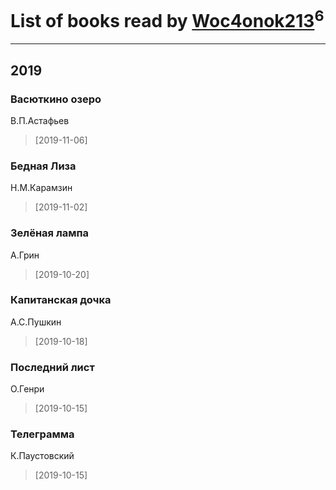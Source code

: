 # List of books read by [Woc4onok213](https://plus.google.com/u/0/103474005216004236389/)<sup>6</sup>
---

## 2019

### Васюткино озеро
В.П.Астафьев
> [2019-11-06] 


### Бедная Лиза
Н.М.Карамзин
> [2019-11-02] 


### Зелёная лампа
А.Грин
> [2019-10-20] 


### Капитанская дочка
А.С.Пушкин
> [2019-10-18] 


### Последний лист
О.Генри
> [2019-10-15] 


### Телеграмма
К.Паустовский
> [2019-10-15] 



